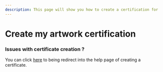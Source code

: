 ```yaml
---
description: This page will show you how to create a certification for your artwork
---
```


# Create my artwork certification

### Issues with certificate creation ?
You can click [here](../help/create-your-certificate-issue.md) to being redirect into the help page of creating a certificate.